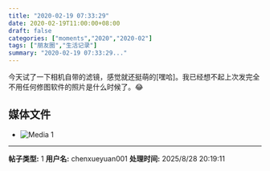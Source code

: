 ```yaml
---
title: "2020-02-19 07:33:29"
date: 2020-02-19T11:00:00+08:00
draft: false
categories: ["moments","2020","2020-02"]
tags: ["朋友圈","生活记录"]
summary: "2020-02-19 07:33:29..."
---
```


今天试了一下相机自带的滤镜，感觉就还挺萌的[嘿哈]。我已经想不起上次发完全不用任何修图软件的照片是什么时候了。😂

## 媒体文件

- ![Media 1](/Moments/photos/2020-02-19/202002190733290.jpg)

---

**帖子类型:** 1
**用户名:** chenxueyuan001
**处理时间:** 2025/8/28 20:19:11
